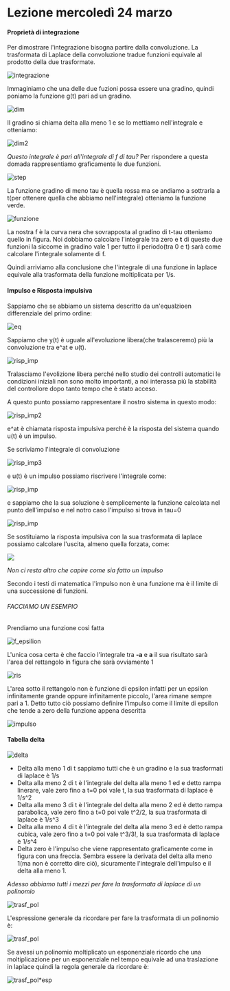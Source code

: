 # Lezione mercoledì 24 marzo

#### Proprietà di integrazione 
Per dimostrare l'integrazione bisogna partire dalla convoluzione. La trasformata di Laplace della convoluzione tradue funzioni equivale al prodotto della due trasformate.

![integrazione](img1.png)

Immaginiamo che una delle due fuzioni possa essere una gradino, quindi poniamo la funzione g(t) pari ad un gradino.

![dim](img2.png)

Il gradino si chiama delta alla meno 1 e se lo mettiamo nell'integrale e otteniamo:

![dim2](img3.png)

*Questo integrale è pari all'integrale di f di tau?*
Per rispondere a questa domada rappresentiamo graficamente le due funzioni.

![step](img4.png)

La funzione gradino di meno tau è quella rossa ma se andiamo a sottrarla a t(per ottenere quella che abbiamo nell'integrale) otteniamo la funzione verde.

![funzione](img5.png)

La nostra f è la curva nera che sovrapposta al gradino di t-tau otteniamo quello in figura.
Noi dobbiamo calcolare l'integrale tra zero e **t** di queste due funzioni la siccome in gradino vale 1 per tutto il periodo(tra 0 e t) sarà come calcolare l'integrale solamente di f.

Quindi arriviamo alla conclusione che l'integrale di una funzione in laplace equivale alla trasformata della funzione moltiplicata per 1/s.

#### Impulso e Risposta impulsiva
Sappiamo che se abbiamo un sistema descritto da un'equalzioen differenziale del primo ordine:

![eq](img6.png)

Sappiamo che y(t) è uguale all'evoluzione libera(che tralasceremo) più la convoluzione tra e^at e u(t).

![risp_imp](img7.png)

Tralasciamo l'evolizione libera perché nello studio dei controlli automatici le condizioni iniziali non sono molto importanti, a noi interassa più la stabilità del controllore dopo tanto tempo che è stato acceso.

A questo punto possiamo rappresentare il nostro sistema in questo modo:

![risp_imp2](img8.png)

e^at è chiamata risposta impulsiva perché è la risposta del sistema quando u(t) è un impulso.

Se scriviamo l'integrale di convoluzione

![risp_imp3](img9.png)

e u(t) è un impulso possiamo riscrivere l'integrale come:

![risp_imp](img10.png)

e sappiamo che la sua soluzione è semplicemente la funzione calcolata nel punto dell'impulso e nel notro caso l'impulso si trova in tau=0

![risp_imp](img11.png)

Se sostituiamo la risposta impulsiva con la sua trasformata di laplace possiamo calcolare l'uscita, almeno quella forzata, come:

![](img12.png)

*Non ci resta altro che capire come sia fatto un impulso*

Secondo i testi di matematica l'impulso non è una funzione ma è il limite di una successione di funzioni.

###### *FACCIAMO UN ESEMPIO*
Prendiamo una funzione così fatta

![f_epsilion](img14.png)

L'unica cosa certa è che faccio l'integrale tra **-a** e **a** il sua risultato sarà l'area del rettangolo in figura che sarà ovviamente 1

![ris](img13.png)

L'area sotto il rettangolo non è funzione di epsilon infatti per un epsilon infinitamente grande oppure infinitamente piccolo, l'area rimane sempre pari a 1. Detto tutto ciò possiamo definire l'impulso come il limite di epsilon che tende a zero della funzione appena descritta

![impulso](img15.png)

#### Tabella delta

![delta](img16.png)

- Delta alla meno 1 di t sappiamo tutti che è un gradino e la sua trasformati di laplace è 1/s
- Delta alla meno 2 di t è l'integrale del delta alla meno 1 ed e detto rampa linerare, vale zero fino a t=0 poi vale t, la sua trasformata di laplace è 1/s^2
- Delta alla meno 3 di t è l'integrale del delta alla meno 2 ed è detto rampa parabolica, vale zero fino a t=0 poi vale t^2/2, la sua trasformata di laplace è 1/s^3
- Delta alla meno 4 di t è l'integrale del delta alla meno 3 ed è detto rampa cubica, vale zero fino a t=0 poi vale t^3/3!, la sua trasformata di laplace è 1/s^4
- Delta zero è l'impulso che viene rappresentato graficamente come in figura con una freccia. Sembra essere la derivata del delta alla meno 1(ma non è corretto dire ciò), sicuramente l'integrale dell'impulso e il delta alla meno 1.

*Adesso abbiamo tutti i mezzi per fare la trasformata di laplace di un polinomio*

![trasf_pol](img17.png)

L'espressione generale da ricordare per fare la trasformata di un polinomio è:

![trasf_pol](img18.png)

Se avessi un polinomio moltiplicato un esponenziale ricordo che una moltiplicazione per un esponenziale nel tempo equivale ad una traslazione in laplace quindi la regola generale da ricordare è:

![trasf_pol*esp](img19.png)
